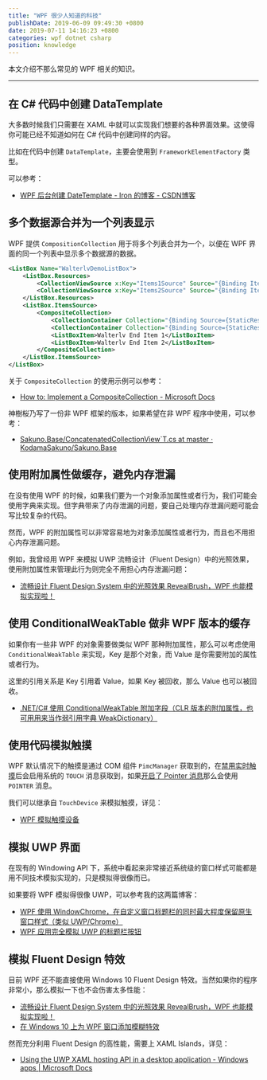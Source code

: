 ```yaml
---
title: "WPF 很少人知道的科技"
publishDate: 2019-06-09 09:49:30 +0800
date: 2019-07-11 14:16:23 +0800
categories: wpf dotnet csharp
position: knowledge
---
```


本文介绍不那么常见的 WPF 相关的知识。

---

<div id="toc"></div>

## 在 C# 代码中创建 DataTemplate

大多数时候我们只需要在 XAML 中就可以实现我们想要的各种界面效果。这使得你可能已经不知道如何在 C# 代码中创建同样的内容。

比如在代码中创建 `DataTemplate`，主要会使用到 `FrameworkElementFactory` 类型。

可以参考：

- [WPF 后台创建 DateTemplate - Iron 的博客 - CSDN博客](https://blog.csdn.net/Iron_Ye/article/details/83504358)


## 多个数据源合并为一个列表显示

WPF 提供 `CompositionCollection` 用于将多个列表合并为一个，以便在 WPF 界面的同一个列表中显示多个数据源的数据。

```xml
<ListBox Name="WalterlvDemoListBox">
    <ListBox.Resources>
        <CollectionViewSource x:Key="Items1Source" Source="{Binding Items1}"/>
        <CollectionViewSource x:Key="Items2Source" Source="{Binding Items2}"/>
    </ListBox.Resources>
    <ListBox.ItemsSource>
        <CompositeCollection>
            <CollectionContainer Collection="{Binding Source={StaticResource Items1Source}}" />
            <CollectionContainer Collection="{Binding Source={StaticResource Items2Source}}" />
            <ListBoxItem>Walterlv End Item 1</ListBoxItem>
            <ListBoxItem>Walterlv End Item 2</ListBoxItem>
        </CompositeCollection>
    </ListBox.ItemsSource>
</ListBox>
```

关于 `CompositeCollection` 的使用示例可以参考：

- [How to: Implement a CompositeCollection - Microsoft Docs](https://docs.microsoft.com/en-us/dotnet/framework/wpf/data/how-to-implement-a-compositecollection)

神樹桜乃写了一份非 WPF 框架的版本，如果希望在非 WPF 程序中使用，可以参考：

- [Sakuno.Base/ConcatenatedCollectionView`T.cs at master · KodamaSakuno/Sakuno.Base](https://github.com/KodamaSakuno/Sakuno.Base/blob/master/src/Sakuno.Base/Collections/ConcatenatedCollectionView%60T.cs)

## 使用附加属性做缓存，避免内存泄漏

在没有使用 WPF 的时候，如果我们要为一个对象添加属性或者行为，我们可能会使用字典来实现。但字典带来了内存泄漏的问题，要自己处理内存泄漏问题可能会写比较复杂的代码。

然而，WPF 的附加属性可以非常容易地为对象添加属性或者行为，而且也不用担心内存泄漏问题。

例如，我曾经用 WPF 来模拟 UWP 流畅设计（Fluent Design）中的光照效果，使用附加属性来管理此行为则完全不用担心内存泄漏问题：

- [流畅设计 Fluent Design System 中的光照效果 RevealBrush，WPF 也能模拟实现啦！](/post/fluent-design-reveal-brush-in-wpf)

## 使用 ConditionalWeakTable 做非 WPF 版本的缓存

如果你有一些非 WPF 的对象需要做类似 WPF 那种附加属性，那么可以考虑使用 `ConditionalWeakTable` 来实现，Key 是那个对象，而 Value 是你需要附加的属性或者行为。

这里的引用关系是 Key 引用着 Value，如果 Key 被回收，那么 Value 也可以被回收。

- [.NET/C# 使用 ConditionalWeakTable 附加字段（CLR 版本的附加属性，也可用用来当作弱引用字典 WeakDictionary）](/post/conditional-weak-table)

## 使用代码模拟触摸

WPF 默认情况下的触摸是通过 COM 组件 `PimcManager` 获取到的，在[禁用实时触摸](https://blog.lindexi.com/post/wpf-%E7%A6%81%E7%94%A8%E5%AE%9E%E6%97%B6%E8%A7%A6%E6%91%B8)后会启用系统的 `TOUCH` 消息获取到，如果[开启了 Pointer 消息](https://blog.lindexi.com/post/win10-%E6%94%AF%E6%8C%81%E9%BB%98%E8%AE%A4%E6%8A%8A%E8%A7%A6%E6%91%B8%E6%8F%90%E5%8D%87%E9%BC%A0%E6%A0%87%E4%BA%8B%E4%BB%B6-%E6%89%93%E5%BC%80-pointer-%E6%B6%88%E6%81%AF)那么会使用 `POINTER` 消息。

我们可以继承自 `TouchDevice` 来模拟触摸，详见：

- [WPF 模拟触摸设备](https://blog.lindexi.com/post/wpf-%E6%A8%A1%E6%8B%9F%E8%A7%A6%E6%91%B8%E8%AE%BE%E5%A4%87)

## 模拟 UWP 界面

在现有的 Windowing API 下，系统中看起来非常接近系统级的窗口样式可能都是用不同技术模拟实现的，只是模拟得很像而已。

如果要将 WPF 模拟得很像 UWP，可以参考我的这两篇博客：

- [WPF 使用 WindowChrome，在自定义窗口标题栏的同时最大程度保留原生窗口样式（类似 UWP/Chrome）](/post/wpf-simulate-native-window-style-using-window-chrome)
- [WPF 应用完全模拟 UWP 的标题栏按钮](/post/wpf-simulate-native-window-title-bar-buttons)

## 模拟 Fluent Design 特效

目前 WPF 还不能直接使用 Windows 10 Fluent Design 特效。当然如果你的程序非常小，那么模拟一下也不会伤害太多性能：

- [流畅设计 Fluent Design System 中的光照效果 RevealBrush，WPF 也能模拟实现啦！](/post/fluent-design-reveal-brush-in-wpf)
- [在 Windows 10 上为 WPF 窗口添加模糊特效](/post/win10/2017/10/02/wpf-transparent-blur-in-windows-10.html)

然而充分利用 Fluent Design 的高性能，需要上 XAML Islands，详见：

- [Using the UWP XAML hosting API in a desktop application - Windows apps | Microsoft Docs](https://docs.microsoft.com/en-us/windows/apps/desktop/modernize/using-the-xaml-hosting-api)

